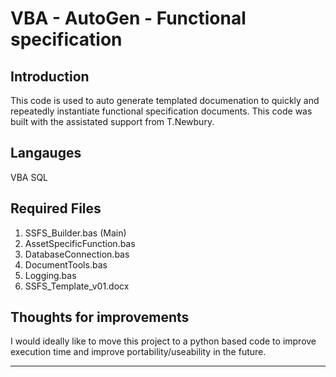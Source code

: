 # VBA - AutoGen - Functional specification 
## Introduction
This code is used to auto generate templated documenation to quickly and repeatedly instantiate functional specification documents. This code was built with the assistated support from T.Newbury.


## Langauges
VBA
SQL

## Required Files
1. SSFS_Builder.bas (Main)
2. AssetSpecificFunction.bas
3. DatabaseConnection.bas
4. DocumentTools.bas
5. Logging.bas
6. SSFS_Template_v01.docx

## Thoughts for improvements
I would ideally like to move this project to a python based code to improve execution time and improve portability/useability in the future. 

---
